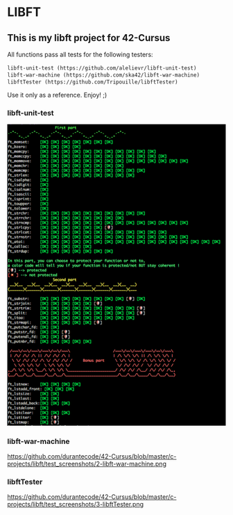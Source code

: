 # LIBFT #

## This is my libft project for 42-Cursus ##

All functions pass all tests for the following testers:

	libft-unit-test (https://github.com/alelievr/libft-unit-test)
	libft-war-machine (https://github.com/ska42/libft-war-machine)
	libftTester (https://github.com/Tripouille/libftTester)

Use it only as a reference. Enjoy! ;)

### libft-unit-test ###
![libft-unit-test](https://github.com/durantecode/42-Cursus/blob/master/c-projects/libft/test_screenshots/1-libft-unit-test.png)

### libft-war-machine ###
https://github.com/durantecode/42-Cursus/blob/master/c-projects/libft/test_screenshots/2-libft-war-machine.png

### libftTester ###
https://github.com/durantecode/42-Cursus/blob/master/c-projects/libft/test_screenshots/3-libftTester.png